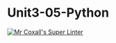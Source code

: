 # Unit3-05-Python
[![Mr Coxall's Super Linter](https://github.com/ICS3U-Programming-MinabB/Unit3-05-Python/workflows/Mr%20Coxall's%20Super%20Linter/badge.svg)](https://github.com/<ICS3U-Programming-MinabB/Unit3-05-Python/actions/)
